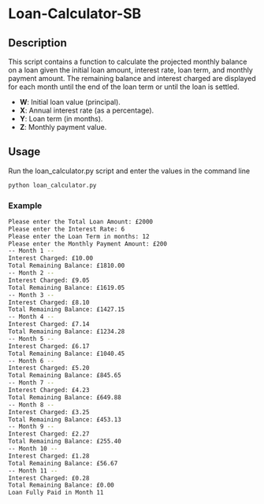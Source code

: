 # Loan-Calculator-SB

## Description
This script contains a function to calculate the projected monthly balance on a loan given the initial loan amount, interest rate, loan term, and monthly payment amount. The remaining balance and interest charged are displayed for each month until the end of the loan term or until the loan is settled.

- **W**: Initial loan value (principal).
- **X**: Annual interest rate (as a percentage).
- **Y**: Loan term (in months).
- **Z**: Monthly payment value.


## Usage
Run the loan_calculator.py script and enter the values in the command line
```bash
python loan_calculator.py
```

### Example
```bash
Please enter the Total Loan Amount: £2000
Please enter the Interest Rate: 6
Please enter the Loan Term in months: 12
Please enter the Monthly Payment Amount: £200
-- Month 1 --
Interest Charged: £10.00
Total Remaining Balance: £1810.00
-- Month 2 --
Interest Charged: £9.05
Total Remaining Balance: £1619.05
-- Month 3 --
Interest Charged: £8.10
Total Remaining Balance: £1427.15
-- Month 4 --
Interest Charged: £7.14
Total Remaining Balance: £1234.28
-- Month 5 --
Interest Charged: £6.17
Total Remaining Balance: £1040.45
-- Month 6 --
Interest Charged: £5.20
Total Remaining Balance: £845.65
-- Month 7 --
Interest Charged: £4.23
Total Remaining Balance: £649.88
-- Month 8 --
Interest Charged: £3.25
Total Remaining Balance: £453.13
-- Month 9 --
Interest Charged: £2.27
Total Remaining Balance: £255.40
-- Month 10 --
Interest Charged: £1.28
Total Remaining Balance: £56.67
-- Month 11 --
Interest Charged: £0.28
Total Remaining Balance: £0.00
Loan Fully Paid in Month 11
```
